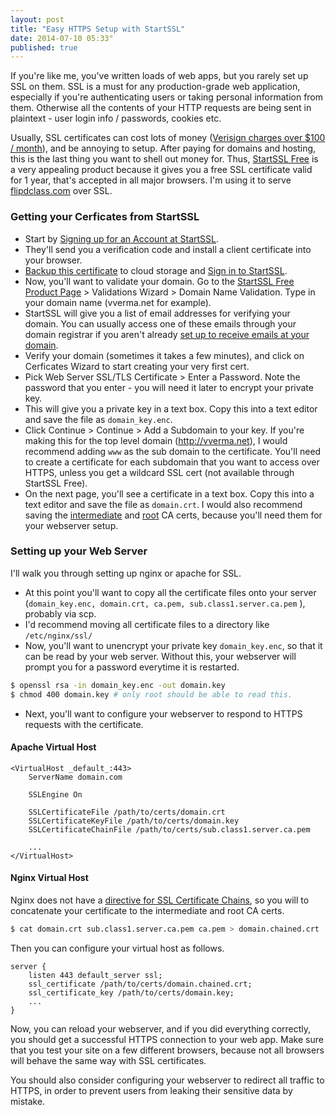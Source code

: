 ```yaml
---
layout: post
title: "Easy HTTPS Setup with StartSSL"
date: 2014-07-10 05:33"
published: true
---
```


If you're like me, you've written loads of web apps, but you rarely set up SSL on them. SSL is a must for any production-grade web application, especially if you're authenticating users or taking personal information from them. Otherwise all the contents of your HTTP requests are being sent in plaintext - user login info / passwords, cookies etc.

Usually, SSL certificates can cost lots of money ([Verisign charges over $100 / month](http://www.symantec.com/page.jsp?id=compare-ssl-certificates)), and be annoying to setup. After paying for domains and hosting, this is the last thing you want to shell out money for. Thus, [StartSSL Free](https://www.startssl.com/) is a very appealing product because it gives you a free SSL certificate valid for 1 year, that's accepted in all major browsers. I'm using it to serve [flipdclass.com](https://flipdclass.com) over SSL.

### Getting your Cerficates from StartSSL

- Start by [Signing up for an Account at StartSSL](https://www.startssl.com/?app=11&action=regform).
- They'll send you a verification code and install a client certificate into your browser.
- [Backup this certificate](https://www.startssl.com/?app=25#4) to cloud storage and [Sign in to StartSSL](https://auth.startssl.com/).
- Now, you'll want to validate your domain. Go to the [StartSSL Free Product Page](https://www.startssl.com/?app=12) >  Validations Wizard > Domain Name Validation. Type in your domain name (vverma.net for example).
- StartSSL will give you a list of email addresses for verifying your domain. You can usually access one of these emails through your domain registrar if you aren't already [set up to receive emails at your domain](http://www.labnol.org/internet/setup-outlook-on-custom-domain/24699/).
- Verify your domain (sometimes it takes a few minutes), and click on Cerficates Wizard to start creating your very first cert.
- Pick Web Server SSL/TLS Certificate > Enter a Password. Note the password that you enter - you will need it later to encrypt your private key.
- This will give you a private key in a text box. Copy this into a text editor and save the file as `domain_key.enc`.
- Click Continue > Continue > Add a Subdomain to your key. If you're making this for the top level domain (http://vverma.net), I would recommend adding `www` as the sub domain to the certificate. You'll need to create a certificate for each subdomain that you want to access over HTTPS, unless you get a wildcard SSL cert (not available through StartSSL Free). 
- On the next page, you'll see a certificate in a text box. Copy this into a text editor and save the file as `domain.crt`. I would also recommend saving the [intermediate](https://www.startssl.com/certs/sub.class1.server.ca.pem) and [root](https://www.startssl.com/certs/ca.pem) CA certs, because you'll need them for your webserver setup.

### Setting up your Web Server

I'll walk you through setting up nginx or apache for SSL.

- At this point you'll want to copy all the certificate files onto your server (`domain_key.enc, domain.crt, ca.pem, sub.class1.server.ca.pem` ), probably via scp.
- I'd recommend moving all certificate files to a directory like `/etc/nginx/ssl/`
- Now, you'll want to unencrypt your private key `domain_key.enc`, so that it can be read by your web server. Without this, your webserver will prompt you for a password everytime it is restarted.

```bash 
$ openssl rsa -in domain_key.enc -out domain.key 
$ chmod 400 domain.key # only root should be able to read this.
```

- Next, you'll want to configure your webserver to respond to HTTPS requests with the certificate.

#### Apache Virtual Host
```
<VirtualHost _default_:443>
    ServerName domain.com

    SSLEngine On

    SSLCertificateFile /path/to/certs/domain.crt
    SSLCertificateKeyFile /path/to/certs/domain.key
    SSLCertificateChainFile /path/to/certs/sub.class1.server.ca.pem

    ...
</VirtualHost>
```

#### Nginx Virtual Host

Nginx does not have a [directive for SSL Certificate Chains](http://nginx.org/en/docs/http/configuring_https_servers.html), so you will to concatenate your certificate to the intermediate and root CA certs.

```bash
$ cat domain.crt sub.class1.server.ca.pem ca.pem > domain.chained.crt
```

Then you can configure your virtual host as follows.

```
server {
    listen 443 default_server ssl;
    ssl_certificate /path/to/certs/domain.chained.crt;
    ssl_certificate_key /path/to/certs/domain.key;
    ...
}
```

Now, you can reload your webserver, and if you did everything correctly, you should get a successful HTTPS connection to your web app. Make sure that you test your site on a few different browsers, because not all browsers will behave the same way with SSL certificates.

You should also consider configuring your webserver to redirect all traffic to HTTPS, in order to prevent users from leaking their sensitive data by mistake.
